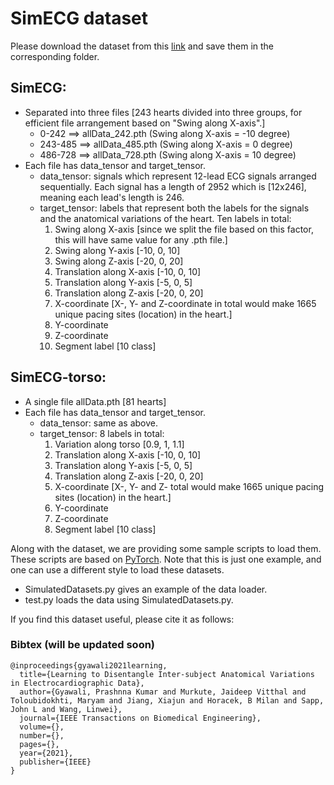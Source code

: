 # SimECG dataset

Please download the dataset from this [link](https://drive.google.com/drive/folders/1OTQjuj1IGABgQHeSfSNOaB67myXzbyJK?usp=sharing) and save them in the corresponding folder.

## SimECG:
- Separated into three files [243 hearts divided into three groups, for efficient file arrangement based on "Swing along X-axis".]
    - 0-242 ==> allData_242.pth (Swing along X-axis = -10 degree)
     - 243-485 ==> allData_485.pth (Swing along X-axis = 0 degree)
     - 486-728 ==> allData_728.pth (Swing along X-axis = 10 degree)
- Each file has data_tensor and target_tensor. 
     - data_tensor: signals which represent 12-lead ECG signals arranged sequentially. Each signal has a length of 2952 which is [12x246], meaning each lead's length is 246. 
     - target_tensor: labels that represent both the labels for the signals and the anatomical variations of the heart. Ten labels in total:
         1. Swing along X-axis [since we split the file based on this factor, this will have same value for any .pth file.]
         2. Swing along Y-axis [-10, 0, 10]
         3. Swing along Z-axis [-20, 0, 20]
         4. Translation along X-axis [-10, 0, 10]
         5. Translation along Y-axis [-5, 0, 5]
         6. Translation along Z-axis [-20, 0, 20]
         7. X-coordinate [X-, Y- and Z-coordinate in total would make 1665 unique pacing sites (location) in the heart.]
         8. Y-coordinate
         9. Z-coordinate
         10. Segment label [10 class]


## SimECG-torso:
- A single file allData.pth [81 hearts]
- Each file has data_tensor and target_tensor.
     - data_tensor: same as above.
     - target_tensor: 8 labels in total:
         1. Variation along torso [0.9, 1, 1.1]
         2. Translation along X-axis [-10, 0, 10]
         3. Translation along Y-axis [-5, 0, 5]
         4. Translation along Z-axis [-20, 0, 20]
         5. X-coordinate [X-, Y- and Z- total would make 1665 unique pacing sites (location) in the heart.]
         6. Y-coordinate
         7. Z-coordinate
         8. Segment label [10 class]


Along with the dataset, we are providing some sample scripts to load them. These scripts are based on [PyTorch](https://github.com/pytorch/pytorch). Note that this is just one example, and one can use a different style to load these datasets.
- SimulatedDatasets.py gives an example of the data loader.
- test.py loads the data using SimulatedDatasets.py. 

If you find this dataset useful, please cite it as follows:

### Bibtex (will be updated soon)
```
@inproceedings{gyawali2021learning,
  title={Learning to Disentangle Inter-subject Anatomical Variations in Electrocardiographic Data},
  author={Gyawali, Prashnna Kumar and Murkute, Jaideep Vitthal and Toloubidokhti, Maryam and Jiang, Xiajun and Horacek, B Milan and Sapp, John L and Wang, Linwei},
  journal={IEEE Transactions on Biomedical Engineering},
  volume={},
  number={},
  pages={},
  year={2021},
  publisher={IEEE}
}